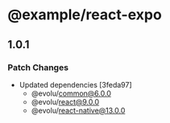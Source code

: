 # @example/react-expo

## 1.0.1

### Patch Changes

- Updated dependencies [3feda97]
  - @evolu/common@6.0.0
  - @evolu/react@9.0.0
  - @evolu/react-native@13.0.0
